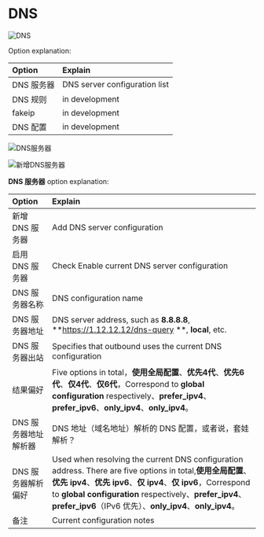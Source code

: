 # DNS
![DNS](../../assets/20231007232941235.jpg)

Option explanation:

| Option | Explain |
| :---- | :---- |
| DNS 服务器 | DNS server configuration list |
| DNS 规则 | in development |
| fakeip | in development |
| DNS 配置 | in development |

![DNS服务器](../../assets/23231007232958.jpg)

![新增DNS服务器](../../assets/20231007233008821.jpg)

**DNS 服务器** option explanation:

| Option | Explain |
| :---- | :---- |
| 新增 DNS 服务器 | Add DNS server configuration |
| 启用 DNS 服务器 | Check Enable current DNS server configuration |
| DNS 服务器名称 | DNS configuration name |
| DNS 服务器地址 | DNS server address, such as **8.8.8.8**, **https://1.12.12.12/dns-query **, **local**, etc. |
| DNS 服务器出站 | Specifies that outbound uses the current DNS configuration |
| 结果偏好 | Five options in total，**使用全局配置**、**优先4代**、**优先6代**、**仅4代**、**仅6代**，Correspond to **global configuration** respectively、**prefer_ipv4**、**prefer_ipv6**、**only_ipv4**、**only_ipv4**。 |
| DNS 服务器地址解析器 | DNS 地址（域名地址）解析的 DNS 配置，或者说，套娃解析？ |
| DNS 服务器解析偏好 | Used when resolving the current DNS configuration address. There are five options in total,**使用全局配置**、**优先 ipv4**、**优先 ipv6**、**仅 ipv4**、**仅 ipv6**，Correspond to **global configuration** respectively、**prefer_ipv4**、**prefer_ipv6**（IPv6 优先）、**only_ipv4**、**only_ipv4**。 |
| 备注 | Current configuration notes |

